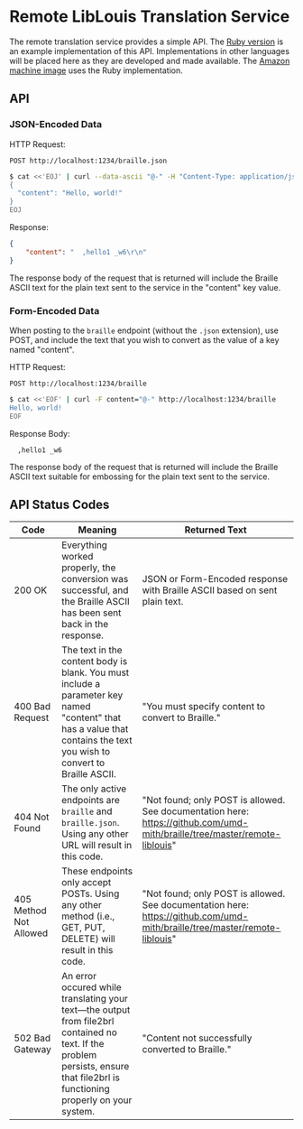 # Remote LibLouis Translation Service

The remote translation service provides a simple API. The [Ruby
version](./ruby) is an example implementation of this API. Implementations in
other languages will be placed here as they are developed and made available.
The [Amazon machine image](../USING-REMOTE-LIBLOUIS-AMI.md) uses the Ruby
implementation.

## API

### JSON-Encoded Data

HTTP Request:

```
POST http://localhost:1234/braille.json
```

```bash
$ cat <<'EOJ' | curl --data-ascii "@-" -H "Content-Type: application/json" http://localhost:1234/braille.json
{
  "content": "Hello, world!"
}
EOJ
```

Response: 

```json
{
    "content": "  ,hello1 _w6\r\n"
}
```

The response body of the request that is returned will include the Braille
ASCII text for the plain text sent to the service in the "content" key value.

### Form-Encoded Data

When posting to the `braille` endpoint (without the `.json` extension), use
POST, and include the text that you wish to convert as the value of a key
named "content".

HTTP Request:

```
POST http://localhost:1234/braille
```

```bash
$ cat <<'EOF' | curl -F content="@-" http://localhost:1234/braille
Hello, world!
EOF
```
  
Response Body: 

```
  ,hello1 _w6
```

The response body of the request that is returned will include the Braille
ASCII text suitable for embossing for the plain text sent to the service.

## API Status Codes

| Code | Meaning | Returned Text |
| ---- | ------- | ------------- |
| 200  OK | Everything worked properly, the conversion was successful, and the Braille ASCII has been sent back in the response. | JSON or Form-Encoded response with Braille ASCII based on sent plain text. |
| 400 Bad Request | The text in the content body is blank. You must include a parameter key named "content" that has a value that contains the text you wish to convert to Braille ASCII. | "You must specify content to convert to Braille." |
| 404 Not Found | The only active endpoints are `braille` and `braille.json`. Using any other URL will result in this code. | "Not found; only POST is allowed. See documentation here: https://github.com/umd-mith/braille/tree/master/remote-liblouis" |
| 405 Method Not Allowed | These endpoints only accept POSTs. Using any other method (i.e., GET, PUT, DELETE) will result in this code. | "Not found; only POST is allowed. See documentation here: https://github.com/umd-mith/braille/tree/master/remote-liblouis" |
| 502 Bad Gateway | An error occured while translating your text&mdash;the output from file2brl contained no text. If the problem persists, ensure that file2brl is functioning properly on your system. | "Content not successfully converted to Braille." |
